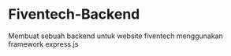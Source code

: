 # Fiventech-Backend
Membuat sebuah backend untuk website fiventech menggunakan framework express.js
